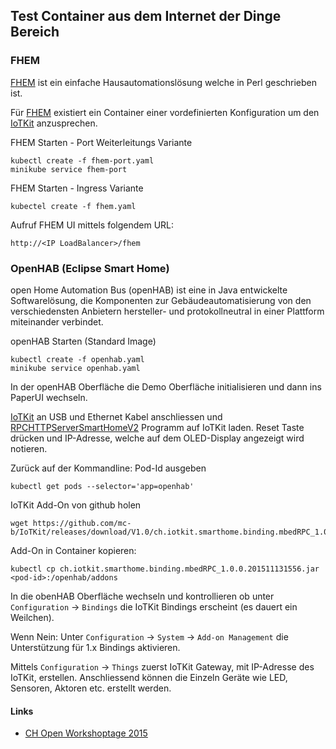 Test Container aus dem Internet der Dinge Bereich
-------------------------------------------------

### FHEM

[FHEM](http://fhem.de/) ist ein einfache Hausautomationslösung welche in Perl geschrieben ist.

Für [FHEM](http://fhem.de/) existiert ein Container einer vordefinierten Konfiguration um den [IoTKit](https://github.com/mc-b/IoTKitV2/blob/master/smarthome/02-FHEM.md) anzusprechen.

FHEM Starten - Port Weiterleitungs Variante

	kubectl create -f fhem-port.yaml
	minikube service fhem-port

FHEM Starten - Ingress Variante

	kubectel create -f fhem.yaml
	
Aufruf FHEM UI mittels folgendem URL:

	http://<IP LoadBalancer>/fhem


### OpenHAB (Eclipse Smart Home)

open Home Automation Bus (openHAB) ist eine in Java entwickelte Softwarelösung, die Komponenten zur Gebäudeautomatisierung von den verschiedensten Anbietern hersteller- und protokollneutral in einer Plattform miteinander verbindet.

openHAB Starten (Standard Image)

	kubectl create -f openhab.yaml
	minikube service openhab.yaml
	
In der openHAB Oberfläche die Demo Oberfläche initialisieren und dann ins PaperUI wechseln.

[IoTKit](RPCHTTPServerSmartHomeV2) an USB und Ethernet Kabel anschliessen und [RPCHTTPServerSmartHomeV2](https://os.mbed.com/teams/smdiotkit2ch/code/RPCHTTPServerSmartHomeV2/) Programm auf IoTKit laden. Reset Taste drücken und IP-Adresse, welche auf dem OLED-Display angezeigt wird notieren.
	
Zurück auf der Kommandline: Pod-Id ausgeben

	kubectl get pods --selector='app=openhab'	

IoTKit Add-On von github holen

	wget https://github.com/mc-b/IoTKit/releases/download/V1.0/ch.iotkit.smarthome.binding.mbedRPC_1.0.0.201511131556.jar
	
Add-On in Container kopieren:

	kubectl cp ch.iotkit.smarthome.binding.mbedRPC_1.0.0.201511131556.jar <pod-id>:/openhab/addons
	
In die obenHAB Oberfläche wechseln und kontrollieren ob unter `Configuration` -> `Bindings` die IoTKit Bindings erscheint (es dauert ein Weilchen).

Wenn Nein: Unter `Configuration` -> `System` -> `Add-on Management` die Unterstützung für 1.x Bindings aktivieren.

Mittels `Configuration` -> `Things` zuerst IoTKit Gateway, mit IP-Adresse des IoTKit, erstellen. Anschliessend können die Einzeln Geräte wie LED, Sensoren, Aktoren etc. erstellt werden.

#### Links

* [CH Open Workshoptage 2015](https://os.mbed.com/teams/ch-open-wstage2015/wiki/SmartHome)
